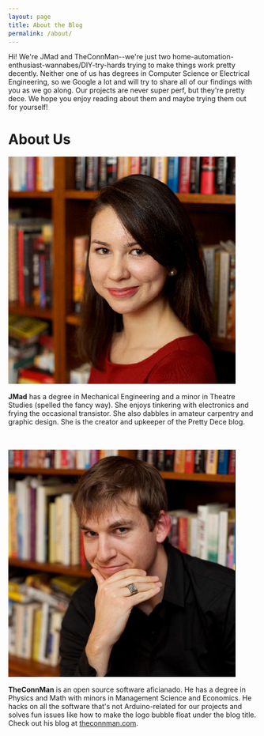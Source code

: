 ```yaml
---
layout: page
title: About the Blog
permalink: /about/
---
```


Hi! We're JMad and TheConnMan--we're just two home-automation-enthusiast-wannabes/DIY-try-hards trying to make things work pretty decently. Neither one of us has degrees in Computer Science or Electrical Engineering, so we Google a lot and will try to share all of our findings with you as we go along. Our projects are never super perf, but they're pretty dece. We hope you enjoy reading about them and maybe trying them out for yourself!

# About Us #
<div class="about-us">
  <img class="circular headshot" src="/images/JMad.png" alt="JMad"></img>
  <p><b>JMad</b> has a degree in Mechanical Engineering and a minor in Theatre Studies (spelled the fancy way). She enjoys tinkering with electronics and frying the occasional transistor. She also dabbles in amateur carpentry and graphic design. She is the creator and upkeeper of the Pretty Dece blog.</p>
</div>
  <br></br>

<div class="about-us">
  <img class="circular headshot" src="/images/TheConnMan.png" alt="TheConnMan"></img>
  <p><b>TheConnMan</b> is an open source software aficianado. He has a degree in Physics and Math with minors in Management Science and Economics. He hacks on all the software that's not Arduino-related for our projects and solves fun issues like how to make the logo bubble float under the blog title. Check out his blog at <a href="http://theconnman.com" target="\_blank">theconnman.com</a>.</p>
</div>
<div style="clear: both;"></div>
